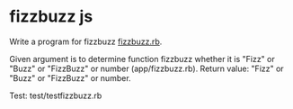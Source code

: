 # fizzbuzz js

Write a program for fizzbuzz [fizzbuzz.rb](app/fizzbuzz.rb).

Given argument is to determine function fizzbuzz whether it is "Fizz" or "Buzz" or "FizzBuzz" or number (app/fizzbuzz.rb).
Return value: "Fizz" or "Buzz" or "FizzBuzz" or number.

Test: test/testfizzbuzz.rb